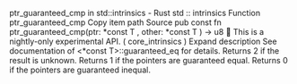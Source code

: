 ptr_guaranteed_cmp in std::intrinsics - Rust
std
::
intrinsics
Function
ptr_guaranteed_cmp
Copy item path
Source
pub const fn ptr_guaranteed_cmp<T>(ptr:
*const T
, other:
*const T
) ->
u8
🔬
This is a nightly-only experimental API. (
core_intrinsics
)
Expand description
See documentation of
<*const T>::guaranteed_eq
for details.
Returns
2
if the result is unknown.
Returns
1
if the pointers are guaranteed equal.
Returns
0
if the pointers are guaranteed inequal.